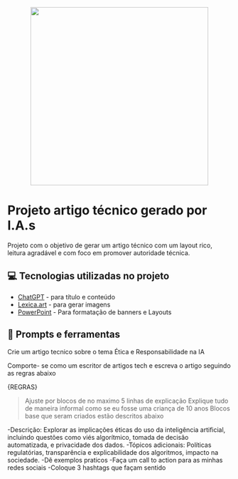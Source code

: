 


<p align="center">
  <img 
    src=""
    width="400"  
  />
</p>

# Projeto artigo técnico gerado por I.A.s

Projeto com o objetivo de gerar um artigo técnico com um layout rico, leitura agradável e com foco em promover autoridade técnica.


## 💻 Tecnologias utilizadas no projeto

- [ChatGPT](https://chat.openai.com/) - para título e conteúdo
- [Lexica.art](https://lexica.art/) - para gerar imagens
- [PowerPoint](https://www.microsoft.com/en/microsoft-365/powerpoint) - Para formatação de banners e Layouts


## 📄 Prompts e ferramentas

Crie um artigo tecnico sobre o tema Ética e Responsabilidade na IA

 Comporte- se como um escritor de artigos tech e escreva o artigo seguindo as regras abaixo

{REGRAS}
> Ajuste por blocos de no maximo 5 linhas de explicação
> Explique tudo de maneira informal como se eu fosse uma criança de 10 anos
> Blocos base que seram criados estão descritos abaixo

-Descrição: Explorar as implicações éticas do uso da inteligência artificial, incluindo questões como viés algorítmico, tomada de decisão automatizada, e privacidade dos dados.
-Tópicos adicionais: Políticas regulatórias, transparência e explicabilidade dos algoritmos, impacto na sociedade.
-Dê exemplos praticos 
-Faça um call to action para as minhas redes sociais 
-Coloque 3 hashtags que façam sentido
